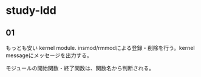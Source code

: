 # study-ldd

## 01
もっとも安い kernel module.
insmod/rmmodによる登録・削除を行う。kernel messageにメッセージを出力する。

モジュールの開始関数・終了関数は、関数名から判断される。



